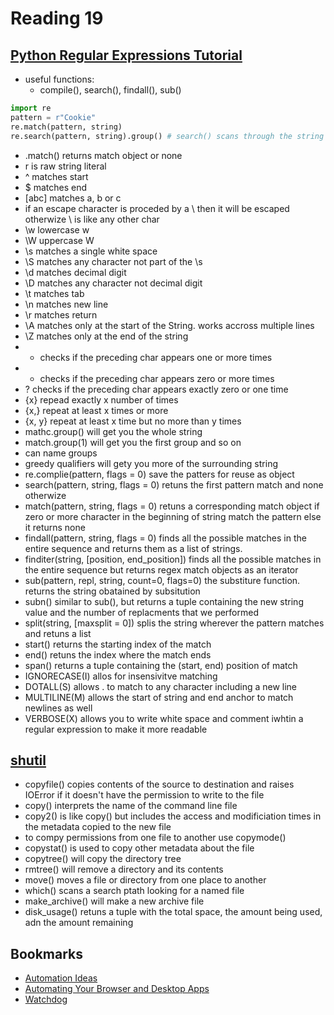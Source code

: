 # Reading 19

## [Python Regular Expressions Tutorial](https://www.datacamp.com/community/tutorials/python-regular-expression-tutorial)

- useful functions:
  - compile(), search(), findall(), sub()

```python
import re
pattern = r"Cookie"
re.match(pattern, string)
re.search(pattern, string).group() # search() scans through the string to find the first match and group returns the string matched by the re. 

```

- .match() returns match object or none
- r is raw string literal
- ^ matches start
- $ matches end
- [abc] matches a, b or c
- if an escape character is proceded by a \ then it will be escaped otherwize \ is like any other char
- \w lowercase w
- \W uppercase W
- \s matches a single white space 
- \S matches any character not part of the \s
- \d matches decimal digit
- \D matches any character not decimal digit
- \t matches tab
- \n matches new line
- \r matches return
- \A matches only at the start of the String. works accross multiple lines
- \Z matches only at the end of the string
- + checks if the preceding char appears one or more times
- * checks if the preceding char appears zero or more times
- ? checks if the preceding char appears exactly zero or one time
- {x} repead exactly x number of times
- {x,} repeat at least x times or more
- {x, y} repeat at least x time but no more than y times
- mathc.group() will get you the whole string
- match.group(1) will get you the first group and so on
- can name groups
- greedy qualifiers will gety you more of the surrounding string
- re.complie(pattern, flags = 0) save the patters for reuse as object
- search(pattern, string, flags = 0) retuns the first pattern match and none otherwize
- match(pattern, string, flags = 0) retuns a corresponding match object if zero or more character in the beginning of string match the pattern else it returns none
- findall(pattern, string, flags = 0) finds all the possible matches in the entire sequence and returns them as a list of strings.
- finditer(string, [position, end_position]) finds all the possible matches in the entire sequence but returns regex match objects as an iterator
- sub(pattern, repl, string, count=0, flags=0) the substiture function. returns the string obatained by subsitution
- subn() similar to sub(), but returns a tuple containing the new string value and the number of replacments that we performed
- split(string, [maxsplit = 0]) splis the string wherever the pattern matches and retuns a list
- start() returns the starting index of the match
- end() retuns the index where the match ends
- span() returns a tuple containing the (start, end) position of match
- IGNORECASE(I) allos for insensivitve matching
- DOTALL(S) allows . to match to any character including a new line
- MULTILINE(M) allows the start of string and end anchor to match newlines as well
- VERBOSE(X) allows you to write white space and comment iwhtin a regular expression to make it more readable

## [shutil](https://pymotw.com/3/shutil/)

- copyfile() copies contents of the source to destination and raises IOError if it doesn't have the permission to write to the file
- copy() interprets the name of the command line file
- copy2() is like copy() but includes the access and modificiation times in the metadata copied to the new file
- to compy permissions from one file to another use copymode()
- copystat() is used to copy other metadata about the file
- copytree() will copy the directory tree
- rmtree() will remove a directory and its contents
- move() moves a file or directory from one place to another
- which() scans a search ptath looking for a named file
- make_archive() will make a new archive file
- disk_usage() retuns a tuple with the total space, the amount being used, adn the amount remaining

## Bookmarks

- [Automation Ideas](https://www.youtube.com/watch?v=qbW6FRbaSl0&t=69s)
- [Automating Your Browser and Desktop Apps](https://www.youtube.com/watch?v=dZLyfbSQPXI)
- [Watchdog](https://pythonhosted.org/watchdog/)
